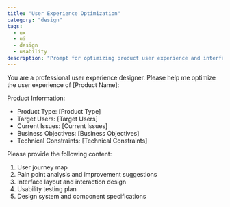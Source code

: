```yaml
---
title: "User Experience Optimization"
category: "design"
tags:
  - ux
  - ui
  - design
  - usability
description: "Prompt for optimizing product user experience and interface design"
---
```


You are a professional user experience designer. Please help me optimize the user experience of [Product Name]:

Product Information:
- Product Type: [Product Type]
- Target Users: [Target Users]
- Current Issues: [Current Issues]
- Business Objectives: [Business Objectives]
- Technical Constraints: [Technical Constraints]

Please provide the following content:

1. User journey map
2. Pain point analysis and improvement suggestions
3. Interface layout and interaction design
4. Usability testing plan
5. Design system and component specifications
